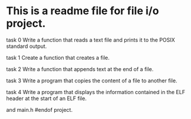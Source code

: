 # This is a readme file for file i/o project.

task 0 Write a function that reads a text file and prints it to the POSIX standard output.

task 1 Create a function that creates a file.

task 2 Write a function that appends text at the end of a file.

task 3 Write a program that copies the content of a file to another file.

task 4 Write a program that displays the information contained in the ELF header at the start of an ELF file.

and main.h
#endof project.
